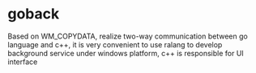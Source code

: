 # goback
Based on WM_COPYDATA, realize two-way communication between go language and c++, it is very convenient to use ralang to develop background service under windows platform, c++ is responsible for UI interface

